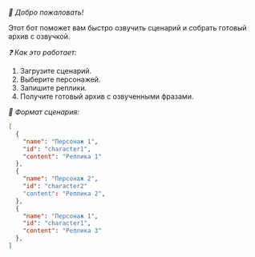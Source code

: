 *🎤 Добро пожаловать!*

Этот бот поможет вам быстро озвучить сценарий и собрать готовый архив с озвучкой.

*❓ Как это работает:*

1. Загрузите сценарий.
2. Выберите персонажей.
3. Запишите реплики.
4. Получите готовый архив с озвученными фразами.

*📄 Формат сценария:*

```json
[
  {
    "name": "Персонаж 1",
	"id": "character1",
    "content": "Реплика 1"
  },
  {
    "name": "Персонаж 2",
	"id": "character2"
    "content": "Реплика 2",
  },
  {
    "name": "Персонаж 1",
	"id": "character1",
    "content": "Реплика 3"
  },
]
```
